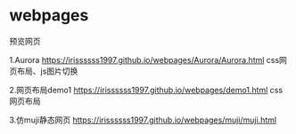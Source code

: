 # webpages
预览网页

1.Aurora  https://irissssss1997.github.io/webpages/Aurora/Aurora.html       css网页布局、js图片切换

2.网页布局demo1 https://irissssss1997.github.io/webpages/demo1.html   css网页布局

3.仿muji静态网页 https://irissssss1997.github.io/webpages/muji/muji.html   
